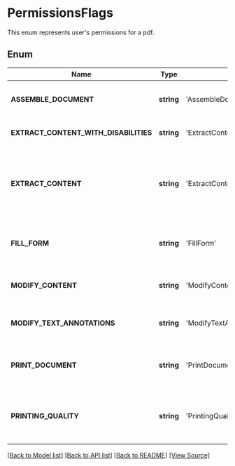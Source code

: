 ﻿# PermissionsFlags
This enum represents user's permissions for a pdf.

## Enum
Name | Type | Value | Description
------------ | ------------- | ------------- | -------------
**ASSEMBLE_DOCUMENT** | **string** | 'AssembleDocument' | (Security handlers of revision 3 or greater) Assemble the document (insert, rotate, or delete pages and create bookmarks or thumbnail images), even if Aspose.Pdf.Permissions.ModifyContent is clear.
**EXTRACT_CONTENT_WITH_DISABILITIES** | **string** | 'ExtractContentWithDisabilities' | (Security handlers of revision 3 or greater) Extract text and graphics (in support of accessibility to users with disabilities or for other purposes).
**EXTRACT_CONTENT** | **string** | 'ExtractContent' | (Security handlers of revision 2) Copy or otherwise extract text and graphics from the document, including extracting text and graphics (in support of accessibility to users with disabilities or for other purposes). (Security handlers of revision 3 or greater) Copy or otherwise extract text and graphics from the document by operations other than that controlled by Aspose.Pdf.Permissions.ExtractContentWithDisabilities.
**FILL_FORM** | **string** | 'FillForm' | (Security handlers of revision 3 or greater) Fill in existing interactive form fields (including signature fields), even if Aspose.Pdf.Permissions.ModifyTextAnnotations is clear.
**MODIFY_CONTENT** | **string** | 'ModifyContent' | Modify the contents of the document by operations other than those controlled by Aspose.Pdf.Permissions.ModifyTextAnnotations, Aspose.Pdf.Permissions.FillForm, and 11.
**MODIFY_TEXT_ANNOTATIONS** | **string** | 'ModifyTextAnnotations' | Add or modify text annotations, fill in interactive form fields, and, if Aspose.Pdf.Permissions.ModifyContent is also set, create or modify interactive form fields (including signature fields).
**PRINT_DOCUMENT** | **string** | 'PrintDocument' | (Security handlers of revision 2) Print the document. (Security handlers of revision 3 or greater) Print the document (possibly not at the highest quality level, depending on whether Aspose.Pdf.Permissions.PrintingQuality is also set).
**PRINTING_QUALITY** | **string** | 'PrintingQuality' | (Security handlers of revision 3 or greater) Print the document to a representation from which a faithful digital copy of the PDF content could be generated. When this bit is clear (and bit 3 is set), printing is limited to a low-level representation of the appearance, possibly of degraded quality.

[[Back to Model list]](../README.md#documentation-for-models) [[Back to API list]](../README.md#documentation-for-api-endpoints) [[Back to README]](../README.md) [[View Source]](../src/Aspose/PDF/Model/PermissionsFlags.php)

